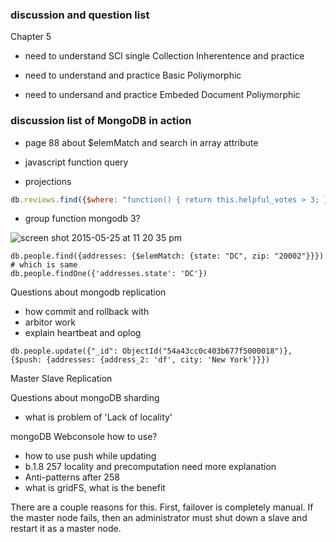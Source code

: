 


### discussion and question list

Chapter 5

* need to understand SCI single Collection Inherentence and practice

* need to understand and practice Basic Poliymorphic

* need to undersand and practice Embeded Document Poliymorphic

### discussion list of MongoDB in action

* page 88 about $elemMatch and search in array attribute

* javascript function query

* projections

```javascript
db.reviews.find({$where: "function() { return this.helpful_votes > 3; }"})
```
* group function mongodb 3?





![screen shot 2015-05-25 at 11 20 35 pm](https://cloud.githubusercontent.com/assets/83296/7804736/ba69441a-0334-11e5-99d6-50bd69397af7.png)





```
db.people.find({addresses: {$elemMatch: {state: "DC", zip: "20002"}}})
# which is same
db.people.findOne({'addresses.state': 'DC'})

```

Questions about mongodb replication

* how commit and rollback with 
* arbitor work
* explain heartbeat and oplog 

```
db.people.update({"_id": ObjectId("54a43cc0c403b677f5000018")}, {$push: {addresses: {address_2: 'df', city: 'New York'}}})
```

Master Slave Replication


Questions about mongoDB sharding

* what is problem of 'Lack of locality'


mongoDB Webconsole how to use?

* how to use push while updating 
* b.1.8 257 locality and precomputation need more explanation 
* Anti-patterns after 258
* what is gridFS, what is the benefit

 There are a couple reasons for this. First, failover is completely manual.
If the master node fails, then an administrator must shut down a slave and restart it as
a master node.

